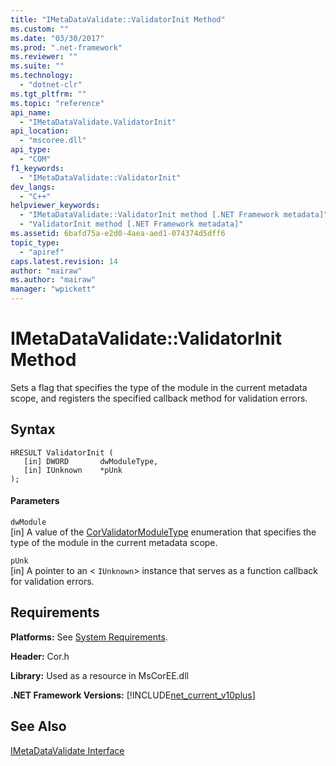```yaml
---
title: "IMetaDataValidate::ValidatorInit Method"
ms.custom: ""
ms.date: "03/30/2017"
ms.prod: ".net-framework"
ms.reviewer: ""
ms.suite: ""
ms.technology: 
  - "dotnet-clr"
ms.tgt_pltfrm: ""
ms.topic: "reference"
api_name: 
  - "IMetaDataValidate.ValidatorInit"
api_location: 
  - "mscoree.dll"
api_type: 
  - "COM"
f1_keywords: 
  - "IMetaDataValidate::ValidatorInit"
dev_langs: 
  - "C++"
helpviewer_keywords: 
  - "IMetaDataValidate::ValidatorInit method [.NET Framework metadata]"
  - "ValidatorInit method [.NET Framework metadata]"
ms.assetid: 6bafd75a-e2d0-4aea-aed1-074374d5dff6
topic_type: 
  - "apiref"
caps.latest.revision: 14
author: "mairaw"
ms.author: "mairaw"
manager: "wpickett"
---
```

# IMetaDataValidate::ValidatorInit Method
Sets a flag that specifies the type of the module in the current metadata scope, and registers the specified callback method for validation errors.  
  
## Syntax  
  
```  
HRESULT ValidatorInit (  
   [in] DWORD       dwModuleType,  
   [in] IUnknown    *pUnk  
);  
```  
  
#### Parameters  
 `dwModule`  
 [in] A value of the [CorValidatorModuleType](../../../../docs/framework/unmanaged-api/metadata/corvalidatormoduletype-enumeration.md) enumeration that specifies the type of the module in the current metadata scope.  
  
 `pUnk`  
 [in] A pointer to an <<!--zzxref:IUnknown --> `IUnknown`> instance that serves as a function callback for validation errors.  
  
## Requirements  
 **Platforms:** See [System Requirements](../../../../docs/framework/get-started/system-requirements.md).  
  
 **Header:** Cor.h  
  
 **Library:** Used as a resource in MsCorEE.dll  
  
 **.NET Framework Versions:** [!INCLUDE[net_current_v10plus](../../../../includes/net-current-v10plus-md.md)]  
  
## See Also  
 [IMetaDataValidate Interface](../../../../docs/framework/unmanaged-api/metadata/imetadatavalidate-interface.md)
